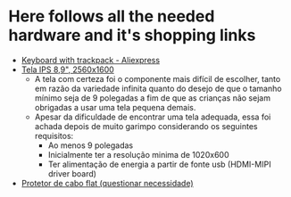 # Here follows all the needed hardware and it's shopping links

* [Keyboard with trackpack - Aliexpress](https://www.aliexpress.com/item/4001267266241.html?spm=a2g0o.productlist.0.0.7a037398s9Ce2k&algo_pvid=724a064b-94ed-411a-931a-c04adf0e9d30&algo_expid=724a064b-94ed-411a-931a-c04adf0e9d30-4&btsid=0ab50f6215955461845043688e15bf&ws_ab_test=searchweb0_0,searchweb201602_,searchweb201603_)
* [Tela IPS 8,9", 2560x1600](https://www.aliexpress.com/item/32988260420.html?spm=2114.search0302.3.9.107fdce5Jf90pa&ws_ab_test=searchweb0_0,searchweb201602_0,searchweb201603_0,ppcSwitch_0&algo_pvid=7a819e34-eb6c-40a8-b9fe-89699261f6a5&algo_expid=7a819e34-eb6c-40a8-b9fe-89699261f6a5-1)
    * A tela com certeza foi o componente mais difícil de escolher, tanto em razão da variedade infinita quanto do desejo de que o tamanho mínimo seja de 9 polegadas a fim de que as crianças não sejam obrigadas a usar uma tela pequena demais.
    * Apesar da dificuldade de encontrar uma tela adequada, essa foi achada depois de muito garimpo considerando os seguintes requisitos:
        * Ao menos 9 polegadas
        * Inicialmente ter a resolução minima de 1020x600
        * Ter alimentação de energia a partir de fonte usb (HDMI-MIPI driver board)
* [Protetor de cabo flat (questionar necessidade)](https://www.aliexpress.com/item/32863322723.html)